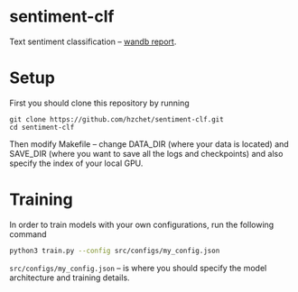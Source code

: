 # sentiment-clf
Text sentiment classification – [wandb report](https://api.wandb.ai/links/hzchet/4y33f0rx).

# Setup
First you should clone this repository by running
```shell
git clone https://github.com/hzchet/sentiment-clf.git
cd sentiment-clf
```
Then modify Makefile – change DATA_DIR (where your data is located) and SAVE_DIR (where you want to save all the logs and checkpoints) and also specify the index of your local GPU.

# Training
In order to train models with your own configurations, run the following command

```bash
python3 train.py --config src/configs/my_config.json
```
`src/configs/my_config.json` – is where you should specify the model architecture and training details.

